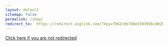 ```yaml
---
layout: default
sitemap: false
permalink: /shop/
redirect_to:  https://redirect.viglink.com/?key=f862c8e7d8e5593956cd02b1e73d3f1d&u=https%3A%2F%2Fwww.chewy.com%2F
---
```


[Click here if you are not redirected](https://redirect.viglink.com/?key=f862c8e7d8e5593956cd02b1e73d3f1d&u=https%3A%2F%2Fwww.chewy.com%2F)
